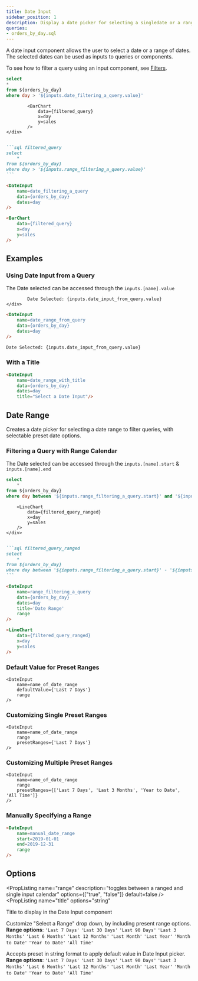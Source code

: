 ```yaml
---
title: Date Input
sidebar_position: 1
description: Display a date picker for selecting a singledate or a range of dates.
queries: 
- orders_by_day.sql
---
```


A date input component allows the user to select a date or a range of dates. The selected dates can be used as inputs to queries or components.

To see how to filter a query using an input component, see [Filters](/core-concepts/filters).

```sql filtered_query
select 
*
from ${orders_by_day}
where day > '${inputs.date_filtering_a_query.value}'
```

<DocTab>
    <div slot='preview'>
            <DateInput
                name=date_filtering_a_query
                title='Sales After'
                data={orders_by_day}
                dates=day
            />

            <BarChart
                data={filtered_query}
                x=day
                y=sales
            />
    </div>

````markdown

```sql filtered_query
select 
    *
from ${orders_by_day}
where day > '${inputs.range_filtering_a_query.value}'
```

<DateInput
    name=date_filtering_a_query
    data={orders_by_day}
    dates=day
/>

<BarChart
    data={filtered_query}
    x=day
    y=sales
/>
````
</DocTab>

## Examples

### Using Date Input from a Query

The Date selected can be accessed through the `inputs.[name].value` 

<DocTab>
    <div slot='preview'>
            <DateInput
                name=date_input_from_query
                data={orders_by_day}
                dates=day
            />

            Date Selected: {inputs.date_input_from_query.value}
    </div>

````markdown
<DateInput
    name=date_range_from_query
    data={orders_by_day}
    dates=day
/>

Date Selected: {inputs.date_input_from_query.value}
````
</DocTab>

### With a Title

<DocTab>
    <div slot='preview'>
            <DateInput
                name=date_range_with_title
                data={orders_by_day}
                dates=day
                title="Select a Date Input"
            />
    </div>

```markdown
<DateInput
    name=date_range_with_title
    data={orders_by_day}
    dates=day
    title="Select a Date Input"/>
```
</DocTab>

## Date Range

Creates a date picker for selecting a date range to filter queries, with selectable preset date options.

### Filtering a Query with Range Calendar

The Date selected can be accessed through the `inputs.[name].start` & `inputs.[name].end`

```sql filtered_query_ranged
select 
    *
from ${orders_by_day}
where day between '${inputs.range_filtering_a_query.start}' and '${inputs.range_filtering_a_query.end}'
```

<DocTab>
    <div slot='preview'>
            <DateInput
                name=range_filtering_a_query
                data={orders_by_day}
                dates=day
                title='Date Range'
                range
            />

        <LineChart
            data={filtered_query_ranged}
            x=day
            y=sales
        />
    </div>

````markdown

```sql filtered_query_ranged
select 
    *
from ${orders_by_day}
where day between '${inputs.range_filtering_a_query.start}' - '${inputs.range_filtering_a_query.end}'
```

<DateInput
    name=range_filtering_a_query
    data={orders_by_day}
    dates=day
    title='Date Range'
    range
/>

<LineChart
    data={filtered_query_ranged}
    x=day
    y=sales
/>
````
</DocTab>

### Default Value for Preset Ranges

<DocTab>
    <div slot='preview'>
            <DateInput defaultValue={'Last 7 Days'} range/>
    </div>

````svelte
<DateInput
    name=name_of_date_range
    defaultValue={'Last 7 Days'}
    range
/>
````
</DocTab>

### Customizing Single Preset Ranges

<DocTab>
    <div slot='preview'>
            <DateInput presetRanges={'Last 7 Days'} range/>
    </div>

```svelte
<DateInput
    name=name_of_date_range
    range
    presetRanges={'Last 7 Days'}
/>
```
</DocTab>

### Customizing Multiple Preset Ranges

<DocTab>
    <div slot='preview'>
            <DateInput presetRanges={['Last 7 Days', 'Last 3 Months', 'Year to Date', 'All Time']} range/>
    </div>

````svelte
<DateInput
    name=name_of_date_range
    range
    presetRanges={['Last 7 Days', 'Last 3 Months', 'Year to Date', 'All Time']}
/>
````
</DocTab>

### Manually Specifying a Range

<DocTab>
    <div slot='preview'>
            <DateInput
                name=manual_date_range
                start=2019-01-01
                end=2019-12-31
                range
            />
    </div>

```markdown
<DateInput
    name=manual_date_range
    start=2019-01-01
    end=2019-12-31
    range
/>
```
</DocTab>

## Options

<PropListing 
    name="name"
    description="Name of the DateInput, used to reference the selected values elsewhere as {`{inputs.name.start`} or {`inputs.name.end`}"
    required=true
    options="string"
/>
<PropListing 
    name="data"
    description="Query name, wrapped in curly braces"
    options="query name"
/>
<PropListing 
    name="range"
    description="toggles between a ranged and single input calendar"
    options={["true", "false"]}
    default=false
/>
<PropListing 
    name="dates"
    description="Column name from the query containing Date Input to span"
    options="column name"
/>
<PropListing 
    name="start"
    description="A manually specified start date to use for the range"
    options="string formatted YYYY-MM-DD"
/>
<PropListing 
    name="end"
    description="A manually specified end date to use for the range"
    options="string formatted YYYY-MM-DD"
/>
<PropListing 
    name="title"
    options="string"
>

Title to display in the Date Input component

</PropListing>
<PropListing 
    name="presetRanges"
    options= "string | array of values e.g. {`{['Last 7 Days', 'Last 30 Days']}`}"
    default=undefined
>

Customize "Select a Range" drop down, by including present range options. **Range options**: `'Last 7 Days'` `'Last 30 Days'` `'Last 90 Days'` `'Last 3 Months'` `'Last 6 Months'` `'Last 12 Months'` `'Last Month'` `'Last Year'` `'Month to Date'` `'Year to Date'` `'All Time'`

</PropListing>
<PropListing 
    name="defaultValue"
    options= "string e.g. {'Last 7 Days'} or {'Last 6 Months'}"
    default=undefined
>


Accepts preset in string format to apply default value in Date Input picker. **Range options**: `'Last 7 Days'` `'Last 30 Days'` `'Last 90 Days'` `'Last 3 Months'` `'Last 6 Months'` `'Last 12 Months'` `'Last Month'` `'Last Year'` `'Month to Date'` `'Year to Date'` `'All Time'`

</PropListing>
<PropListing 
    name="hideDuringPrint"
    description="Hide the component when the report is printed"
    options={["true", "false"]}
    default="true"
/>
